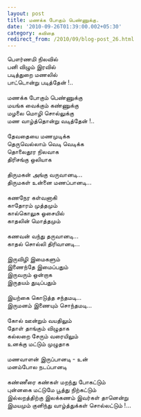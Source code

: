 ```yaml
---
layout: post
title: மணக்க போகும் பெண்ணுக்கு.
date: '2010-09-26T01:39:00.002+05:30'
category: கவிதை
redirect_from: /2010/09/blog-post_26.html
---
```


பௌர்ணமி நிலவில்<br />
பனி விழும் இரவில்<br />
படித்துறை மணலில்<br />
பாட்டொன்று படித்தேன் !..<br />
<br />
மணக்க போகும் பெண்ணுக்கு<br />
மயங்க வைக்கும் கண்ணுக்கு<br />
மழலை மொழி சொல்லுக்கு<br />
மண வாழ்த்தொன்று வடித்தேன் !..<br />
<br />
தேவதையை மணமுடிக்க<br />
தெருவெல்லாம் வெடி வெடிக்க<br />
தொலைதூர நிலவாக<br />
திரிசங்கு ஒலியாக<br />
<br />
திருமகன் அங்கு வருவானடி...<br />
திருமகள் உன்னை மணப்பானடி...<br />
<br />
கணநேர கள்வனாகி<br />
காதோரம் முத்தமும்<br />
கால்கொலுசு ஓசையில்<br />
காதலின் மொத்தமும்<br />
<br />
கணவன் வந்து தருவானடி...<br />
காதல் சொல்லி திரிவானடி...<br />
<br />
இருவிழி இமைகளும்<br />
இணைந்தே இமைப்பதும்<br />
இருவரும் ஒன்றாக<br />
இருதயம் துடிப்பதும்<br />
<br />
இயற்கை கொடுத்த சந்தமடி...<br />
இருமனம் இணையும் சொந்தமடி...<br />
<br />
கோல் ஊன்றும் வயதிலும்<br />
தோள் தாங்கும் விழுதாக<br />
கல்லறை சேரும் வரையிலும்<br />
உனக்கு மட்டும் முழுதாக<br />
<br />
மணவாளன் இருப்பானடி - உன்<br />
மனம்போல நடப்பானடி<br />
<br />
கண்ணீரை கண்கள் மறந்து போகட்டும்<br />
புன்னகை மட்டுமே பூத்து நிற்கட்டும்<br />
இல்லறத்திற்கு இலக்கணம் இவர்கள் தானென்று<br />
இமயமும் குனிந்து வாழ்த்துக்கள் சொல்லட்டும் !...<br />
<br />